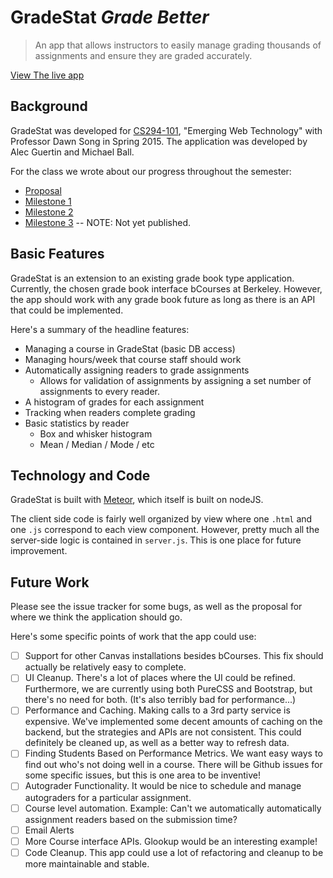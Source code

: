 # GradeStat *Grade Better*
> An app that allows instructors to easily manage grading thousands of assignments and ensure they are graded accurately.

[View The live app][gs]

## Background
GradeStat was developed for [CS294-101][cs294], "Emerging Web Technology" with Professor Dawn Song in Spring 2015. The application was developed by Alec Guertin and Michael Ball.

For the class we wrote about our progress throughout the semester:

* [Proposal](http://webtech-cs294.tumblr.com/post/111183958936/proposal-gradestat-by-lambda-lambda-lambda)
* [Milestone 1](http://webtech-cs294.tumblr.com/post/113788229828/gradestat-project-milestone-1-team-lambda-lambda)
* [Milestone 2](http://webtech-cs294.tumblr.com/post/116986546335/project-milestone-2-gradestat)
* [Milestone 3]() -- NOTE: Not yet published.

## Basic Features
GradeStat is an extension to an existing grade book type application. Currently, the chosen grade book interface bCourses at Berkeley. However, the app should work with any grade book future as long as there is an API that could be implemented.

Here's a summary of the headline features:

* Managing a course in GradeStat (basic DB access)
* Managing hours/week that course staff should work
* Automatically assigning readers to grade assignments
	* Allows for validation of assignments by assigning a set number of assignments to every reader.
* A histogram of grades for each assignment
* Tracking when readers complete grading
* Basic statistics by reader
	* Box and whisker histogram
	* Mean / Median / Mode / etc

## Technology and Code

GradeStat is built with [Meteor][meteor], which itself is built on nodeJS.

The client side code is fairly well organized by view where one `.html` and one `.js` correspond to each view component. However, pretty much all the server-side logic is contained in `server.js`. This is one place for future improvement. 

## Future Work
Please see the issue tracker for some bugs, as well as the proposal for where we think the application should go.

Here's some specific points of work that the app could use:

- [ ] Support for other Canvas installations besides bCourses. This fix should actually be relatively easy to complete.
- [ ] UI Cleanup. There's a lot of places where the UI could be refined. Furthermore,  we are currently using both PureCSS and Bootstrap, but there's no need for both. (It's also terribly bad for performance...)
- [ ] Performance and Caching. Making calls to a 3rd party service is expensive. We've implemented some decent amounts of caching on the backend, but the strategies and APIs are not consistent. This could definitely be cleaned up, as well as a better way to refresh data.
- [ ] Finding Students Based on Performance Metrics. We want easy ways to find out who's not doing well in a course. There will be Github issues for some specific issues, but this is one area to be inventive!
- [ ] Autograder Functionality. It would be nice to schedule and manage autograders for a particular assignment.
- [ ] Course level automation. Example: Can't we automatically automatically assignment readers based on the submission time?
- [ ] Email Alerts
- [ ] More Course interface APIs. Glookup would be an interesting example!
- [ ] Code Cleanup. This app could use a lot of refactoring and cleanup to be more maintainable and stable.

[gs]: https://gradestat.meteor.com/
[cs294]: http://inst.eecs.berkeley.edu/~cs294-101/sp15/
[meteor]: http://meteor.com